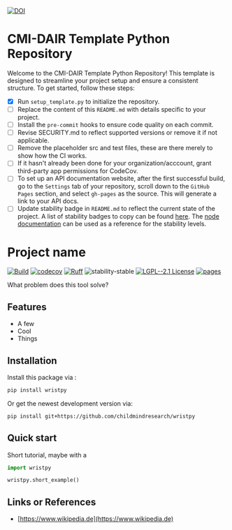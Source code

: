 [![DOI](https://zenodo.org/badge/657341621.svg)](https://zenodo.org/doi/10.5281/zenodo.10383685)

# CMI-DAIR Template Python Repository

Welcome to the CMI-DAIR Template Python Repository! This template is designed to streamline your project setup and ensure a consistent structure. To get started, follow these steps:


- [x] Run `setup_template.py` to initialize the repository.
- [ ] Replace the content of this `README.md` with details specific to your project.
- [ ] Install the `pre-commit` hooks to ensure code quality on each commit.
- [ ] Revise SECURITY.md to reflect supported versions or remove it if not applicable.
- [ ] Remove the placeholder src and test files, these are there merely to show how the CI works.
- [ ] If it hasn't already been done for your organization/acccount, grant third-party app permissions for CodeCov.
- [ ] To set up an API documentation website, after the first successful build, go to the `Settings` tab of your repository, scroll down to the `GitHub Pages` section, and select `gh-pages` as the source. This will generate a link to your API docs.
- [ ] Update stability badge in `README.md` to reflect the current state of the project. A list of stability badges to copy can be found [here](https://github.com/orangemug/stability-badges). The [node documentation](https://nodejs.org/docs/latest-v20.x/api/documentation.html#documentation_stability_index) can be used as a reference for the stability levels.

# Project name

[![Build](https://github.com/childmindresearch/wristpy/actions/workflows/test.yaml/badge.svg?branch=main)](https://github.com/childmindresearch/wristpy/actions/workflows/test.yaml?query=branch%3Amain)
[![codecov](https://codecov.io/gh/childmindresearch/wristpy/branch/main/graph/badge.svg?token=22HWWFWPW5)](https://codecov.io/gh/childmindresearch/wristpy)
[![Ruff](https://img.shields.io/endpoint?url=https://raw.githubusercontent.com/astral-sh/ruff/main/assets/badge/v2.json)](https://github.com/astral-sh/ruff)
![stability-stable](https://img.shields.io/badge/stability-stable-green.svg)
[![LGPL--2.1 License](https://img.shields.io/badge/license-LGPL--2.1-blue.svg)](https://github.com/childmindresearch/wristpy/blob/main/LICENSE)
[![pages](https://img.shields.io/badge/api-docs-blue)](https://childmindresearch.github.io/wristpy)

What problem does this tool solve?

## Features

- A few
- Cool
- Things

## Installation

Install this package via :

```sh
pip install wristpy
```

Or get the newest development version via:

```sh
pip install git+https://github.com/childmindresearch/wristpy
```

## Quick start

Short tutorial, maybe with a

```Python
import wristpy

wristpy.short_example()
```

## Links or References

- [https://www.wikipedia.de](https://www.wikipedia.de)
